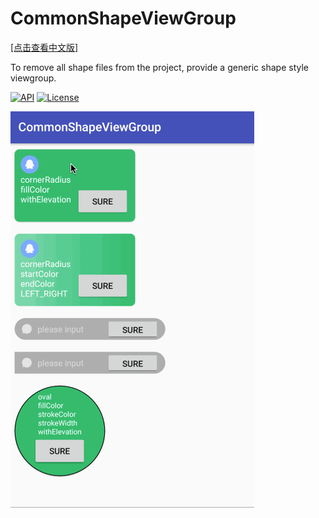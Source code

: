 # CommonShapeViewGroup
[[点击查看中文版]](https://www.jianshu.com/p/4b20502f2692)<p>
To remove all shape files from the project, provide a generic shape style viewgroup.<p>
[![API](https://img.shields.io/badge/API-16%2B-brightgreen.svg?style=flat)](https://android-arsenal.com/api?level=16) [![License](https://img.shields.io/badge/license-Apache%202.0-blue.svg)](https://github.com/michaelxs/Android-CommonShapeViewGroup/blob/master/LICENSE)<p>
![](https://github.com/michaelxs/Android-CommonShapeViewGroup/blob/master/screenshots/show.gif)
